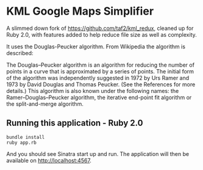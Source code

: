 # KML Google Maps Simplifier

A slimmed down fork of https://github.com/taf2/kml_redux, cleaned up for Ruby 2.0, with features added to help reduce file size as well as complexity.

It uses the Douglas-Peucker algorithm.  From Wikipedia the algorithm is described:

The Douglas–Peucker algorithm is an algorithm for reducing the number of points in a curve that is approximated by a series of points. The initial form of the algorithm was independently suggested in 1972 by Urs Ramer and 1973 by David Douglas and Thomas Peucker. (See the References for more details.) This algorithm is also known under the following names: the Ramer–Douglas–Peucker algorithm, the iterative end-point fit algorithm or the split-and-merge algorithm.

## Running this application - Ruby 2.0

```
bundle install
ruby app.rb
```

And you should see Sinatra start up and run. The application will then be available on [http://localhost:4567](http://localhost:4567).
